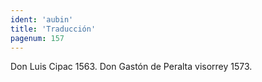```yaml
---
ident: 'aubin'
title: 'Traducción'
pagenum: 157
---
```

Don Luis Cipac 1563.
 Don Gastón de Peralta visorrey 1573.
